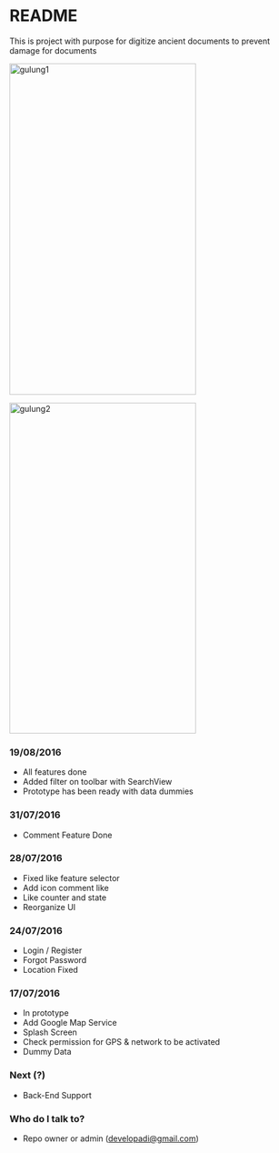 # README #

This is project with purpose for digitize ancient documents to prevent damage for documents

<a data-flickr-embed="true" data-header="true" data-footer="true" data-context="true"  href="https://www.flickr.com/photos/95322148@N05/28290344811/in/dateposted-public/" title="gulung1"><img src="https://c4.staticflickr.com/9/8809/28290344811_65b7c25d0b_z.jpg" width="328" height="583" alt="gulung1"></a><script async src="//embedr.flickr.com/assets/client-code.js" charset="utf-8"></script>

<a data-flickr-embed="true" data-header="true" data-footer="true" data-context="true"  href="https://www.flickr.com/photos/95322148@N05/28290344701/in/dateposted-public/" title="gulung2"><img src="https://c6.staticflickr.com/9/8684/28290344701_b6f29f0f4a_z.jpg" width="328" height="582" alt="gulung2"></a><script async src="//embedr.flickr.com/assets/client-code.js" charset="utf-8"></script>

### 19/08/2016 ###
* All features done
* Added filter on toolbar with SearchView
* Prototype has been ready with data dummies

### 31/07/2016 ###
* Comment Feature Done

### 28/07/2016 ###
* Fixed like feature selector
* Add icon comment like
* Like counter and state
* Reorganize UI

### 24/07/2016 ###

* Login / Register
* Forgot Password
* Location Fixed

### 17/07/2016 ###

* In prototype
* Add Google Map Service
* Splash Screen
* Check permission for GPS & network to be activated
* Dummy Data

### Next (?) ###

* Back-End Support

### Who do I talk to? ###

* Repo owner or admin (developadi@gmail.com)
